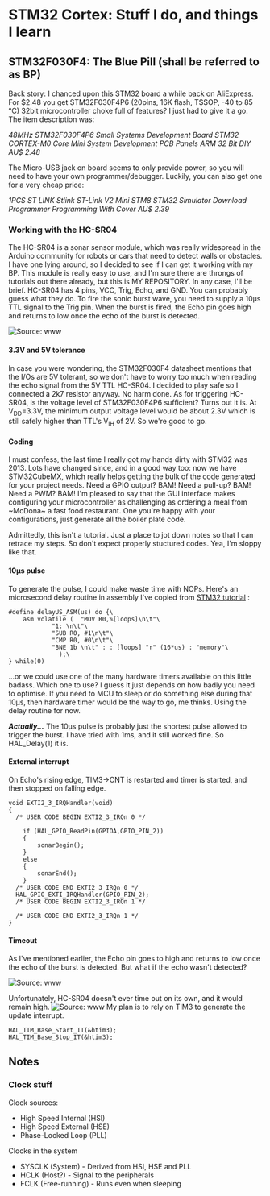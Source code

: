 # STM32 Cortex: Stuff I do, and things I learn

## STM32F030F4: The Blue Pill (shall be referred to as BP)
Back story: I chanced upon this STM32 board a while back on AliExpress. For $2.48 you get STM32F030F4P6 (20pins, 16K flash, TSSOP, -40 to 85 &deg;C)  32bit microcontroller choke full of features? I just had to give it a go. The item description was:

*48MHz STM32F030F4P6 Small Systems Development Board STM32 CORTEX-M0 Core Mini System Development PCB Panels ARM 32 Bit DIY AU$ 2.48*

The Micro-USB jack on board seems to only provide power, so you will need to have your own programmer/debugger. Luckily, you can also get one for a very cheap price:     

*1PCS ST LINK Stlink ST-Link V2 Mini STM8 STM32 Simulator Download Programmer Programming With Cover AU$ 2.39*

### Working with the HC-SR04 
The HC-SR04 is a sonar sensor module, which was really widespread in the Arduino community for robots or cars that need to detect walls or obstacles. I have one lying around, so I decided to see if I can get it working with my BP. This module is really easy to use, and I'm sure there are throngs of tutorials out there already, but this is MY REPOSITORY. In any case, I'll be brief.
HC-SR04 has 4 pins, VCC, Trig, Echo, and GND. You can probably guess what they do. To fire the sonic burst wave, you need to supply a 10&micro;s TTL signal to the Trig pin. When the burst is fired, the Echo pin goes high and returns to low once the echo of the burst is detected.

![Source: www](https://https://github.com/bot1131357/stm32_cortex/raw/master/img/HCSR04_timing_diagram.png "Timing diagram for HC-SR04")

#### 3.3V and 5V tolerance
In case you were wondering, the STM32F030F4 datasheet mentions that the I/Os are 5V tolerant, so we don't have to worry too much when reading the echo signal from the 5V TTL HC-SR04. I decided to play safe so I connected a 2k7 resistor anyway. No harm done. As for triggering HC-SR04, is the voltage level of STM32F030F4P6 sufficient? Turns out it is. At V<sub>DD</sub>=3.3V, the minimum output voltage level would be about 2.3V which is still safely higher than TTL's V<sub>IH</sub> of 2V. So we're good to go.
 
#### Coding
I must confess, the last time I really got my hands dirty with STM32 was 2013. Lots have changed since, and in a good way too: now we have STM32CubeMX, which really helps getting the bulk of the code generated for your project needs. Need a GPIO output? BAM! Need a pull-up? BAM! Need a PWM? BAM! I'm pleased to say that the GUI interface makes configuring your microcontroller as challenging as ordering a meal from ~McDona~ a fast food restaurant. One you're happy with your configurations, just generate all the boiler plate code. 

Admittedly, this isn't a tutorial. Just a place to jot down notes so that I can retrace my steps. So don't expect properly stuctured codes. Yea, I'm sloppy like that. 

#### 10&micro;s pulse 
To generate the pulse, I could make waste time with NOPs. Here's an microsecond delay routine in assembly I've copied from [STM32 tutorial](https://www.carminenoviello.com/2015/09/04/precisely-measure-microseconds-stm32/) :
```
#define delayUS_ASM(us) do {\
	asm volatile (	"MOV R0,%[loops]\n\t"\
			"1: \n\t"\
			"SUB R0, #1\n\t"\
			"CMP R0, #0\n\t"\
			"BNE 1b \n\t" : : [loops] "r" (16*us) : "memory"\
		      );\
} while(0)
```

...or we could use one of the many hardware timers available on this little badass. Which one to use? I guess it just depends on how badly you need to optimise. If you need to MCU to sleep or do something else during that 10&micro;s, then hardware timer would be the way to go, me thinks. Using the delay routine for now.

***Actually...***
The 10&micro;s pulse is probably just the shortest pulse allowed to trigger the burst. I have tried with 1ms, and it still worked fine. So HAL_Delay(1) it is.


#### External interrupt
On Echo's rising edge, TIM3->CNT is restarted and timer is started, and then stopped on falling edge.

```
void EXTI2_3_IRQHandler(void)
{
  /* USER CODE BEGIN EXTI2_3_IRQn 0 */

	if (HAL_GPIO_ReadPin(GPIOA,GPIO_PIN_2))
	{
		sonarBegin();
	}
	else
	{
		sonarEnd();
	}
  /* USER CODE END EXTI2_3_IRQn 0 */
  HAL_GPIO_EXTI_IRQHandler(GPIO_PIN_2);
  /* USER CODE BEGIN EXTI2_3_IRQn 1 */

  /* USER CODE END EXTI2_3_IRQn 1 */
}
```

#### Timeout
As I've mentioned earlier, the Echo pin goes to high and returns to low once the echo of the burst is detected. But what if the echo wasn't detected? 

![Source: www](https://https://github.com/bot1131357/stm32_cortex/raw/master/img/sonar_no_echo.png "Timing diagram for HC-SR04")

Unfortunately, HC-SR04 doesn't ever time out on its own, and it would remain high. ![Source: www](https://https://github.com/bot1131357/stm32_cortex/raw/master/img/high.jpg "I'm so high...")
My plan is to rely on TIM3 to generate the update interrupt. 

	HAL_TIM_Base_Start_IT(&htim3);
	HAL_TIM_Base_Stop_IT(&htim3);



## Notes
### Clock stuff
Clock sources: 
- High Speed Internal (HSI)
- High Speed External (HSE)
- Phase-Locked Loop (PLL)

Clocks in the system
- SYSCLK (System) - Derived from HSI, HSE and PLL
- HCLK (Host?) - Signal to the peripherals
- FCLK (Free-running) - Runs even when sleeping


